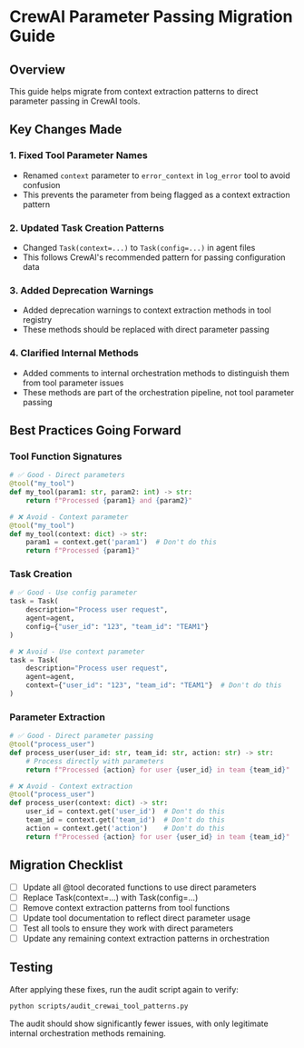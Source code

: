 
# CrewAI Parameter Passing Migration Guide

## Overview
This guide helps migrate from context extraction patterns to direct parameter passing in CrewAI tools.

## Key Changes Made

### 1. Fixed Tool Parameter Names
- Renamed `context` parameter to `error_context` in `log_error` tool to avoid confusion
- This prevents the parameter from being flagged as a context extraction pattern

### 2. Updated Task Creation Patterns
- Changed `Task(context=...)` to `Task(config=...)` in agent files
- This follows CrewAI's recommended pattern for passing configuration data

### 3. Added Deprecation Warnings
- Added deprecation warnings to context extraction methods in tool registry
- These methods should be replaced with direct parameter passing

### 4. Clarified Internal Methods
- Added comments to internal orchestration methods to distinguish them from tool parameter issues
- These methods are part of the orchestration pipeline, not tool parameter passing

## Best Practices Going Forward

### Tool Function Signatures
```python
# ✅ Good - Direct parameters
@tool("my_tool")
def my_tool(param1: str, param2: int) -> str:
    return f"Processed {param1} and {param2}"

# ❌ Avoid - Context parameter
@tool("my_tool")
def my_tool(context: dict) -> str:
    param1 = context.get('param1')  # Don't do this
    return f"Processed {param1}"
```

### Task Creation
```python
# ✅ Good - Use config parameter
task = Task(
    description="Process user request",
    agent=agent,
    config={"user_id": "123", "team_id": "TEAM1"}
)

# ❌ Avoid - Use context parameter
task = Task(
    description="Process user request",
    agent=agent,
    context={"user_id": "123", "team_id": "TEAM1"}  # Don't do this
)
```

### Parameter Extraction
```python
# ✅ Good - Direct parameter passing
@tool("process_user")
def process_user(user_id: str, team_id: str, action: str) -> str:
    # Process directly with parameters
    return f"Processed {action} for user {user_id} in team {team_id}"

# ❌ Avoid - Context extraction
@tool("process_user")
def process_user(context: dict) -> str:
    user_id = context.get('user_id')  # Don't do this
    team_id = context.get('team_id')  # Don't do this
    action = context.get('action')    # Don't do this
    return f"Processed {action} for user {user_id} in team {team_id}"
```

## Migration Checklist

- [ ] Update all @tool decorated functions to use direct parameters
- [ ] Replace Task(context=...) with Task(config=...)
- [ ] Remove context extraction patterns from tool functions
- [ ] Update tool documentation to reflect direct parameter usage
- [ ] Test all tools to ensure they work with direct parameters
- [ ] Update any remaining context extraction patterns in orchestration

## Testing

After applying these fixes, run the audit script again to verify:

```bash
python scripts/audit_crewai_tool_patterns.py
```

The audit should show significantly fewer issues, with only legitimate internal orchestration methods remaining.
